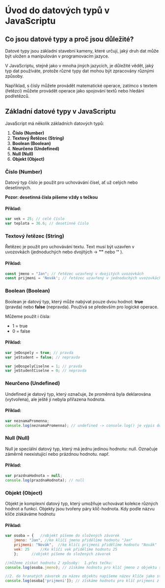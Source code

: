 # Úvod do datových typů v JavaScriptu

## Co jsou datové typy a proč jsou důležité?

Datové typy jsou základní stavební kameny, které určují, jaký druh dat může být uložen a manipulován v programovacím jazyce.

V JavaScriptu, stejně jako v mnoha jiných jazycích, je důležité vědět, jaký typ dat používáte, protože různé typy dat mohou být zpracovány různými způsoby.

Například, s čísly můžete provádět matematické operace, zatímco s textem (řetězci) můžete provádět operace jako spojování textů nebo hledání podřetězců.

## Základní datové typy v JavaScriptu

JavaScript má několik základních datových typů:

1. **Číslo (Number)**
2. **Textový Řetězec (String)**
3. **Boolean (Boolean)**
4. **Neurčeno (Undefined)**
5. **Null (Null)**
6. **Objekt (Object)**

### Číslo (Number)

Datový typ číslo je použit pro uchovávání čísel, ať už celých nebo desetinných.

**Pozor: desetinná čísla píšeme vždy s tečkou**

#### Příklad:
```javascript
var vek = 25; // celé číslo
var teplota = 36.6; // desetinné číslo
```

### Textový řetězec (String)

Řetězec je použit pro uchovávání textu. Text musí být uzavřen v uvozovkách (jednoduchých nebo dvojitých -> **""** nebo **''** ).
#### Příklad:
```javascript
const jmeno = "Jan"; // řetězec uzavřený v dvojitých uvozovkách
const prijmeni = 'Novák'; // řetězec uzavřený v jednoduchých uvozovkách
```

### Boolean (Boolean)

Boolean je datový typ, který může nabývat pouze dvou hodnot: **true** (pravda) nebo **false** (nepravda). Používá se především pro logické operace.

Můžeme použít i čísla:
- 1 = true
- 0 = false

#### Příklad:
```javascript
var jeDospely = true; // pravda
var jeStudent = false; // nepravda

var jeDospelyCiselne = 1; // pravda
var jeStudentCiselne = 0; // nepravda
```

### Neurčeno (Undefined)

Undefined je datový typ, který označuje, že proměnná byla deklarována (vytvořena), ale ještě jí nebyla přiřazena hodnota.
#### Příklad:
```javascript
var neznamaPromenna;
console.log(neznamaPromenna); // undefined -> console.log() je výpis do konzole (do závorek píšeme to co chceme vypsat)
```

### Null (Null)

Null je speciální datový typ, který má jednu jedinou hodnotu: null. Označuje záměrně neexistující nebo prázdnou hodnotu. např.
#### Příklad:
```javascript
var prazdnaHodnota = null;
console.log(prazdnaHodnota); // null
```

### Objekt (Object)

Objekt je komplexní datový typ, který umožňuje uchovávat kolekce různých hodnot a funkcí. Objekty jsou tvořeny páry klíč-hodnota. Kdy podle názvu klíče získáváme hodnotu
#### Příklad:
```javascript
var osoba = {   //objekt píšeme do složených závorek
    jmeno: "Jan", //ke klíčí jmeno přidělíme hodnotu "Jan"
    prijmeni: "Novák",  //ke klíči prijmeni přidělíme hodnotu "Novák"
    vek: 25     //Ke klíči vek přidělíme hodnotu 25
    };      //objekt píšeme do složených závorek

//můžeme získat hodnotu 2 způsoby:  1.přes tečku:
console.log(osoba.jmeno); // získáme hodnotu pro klíč jmeno z objektu s názvem osoba, a vypíšeme

//2. do hranatých závorek za název objektu napíšeme název klíče jako string:
console.log(osoba['prijmeni']); // získáme hodnotu pro klíč prijmeni z objektu s názvem osoba, a vypíšeme
```